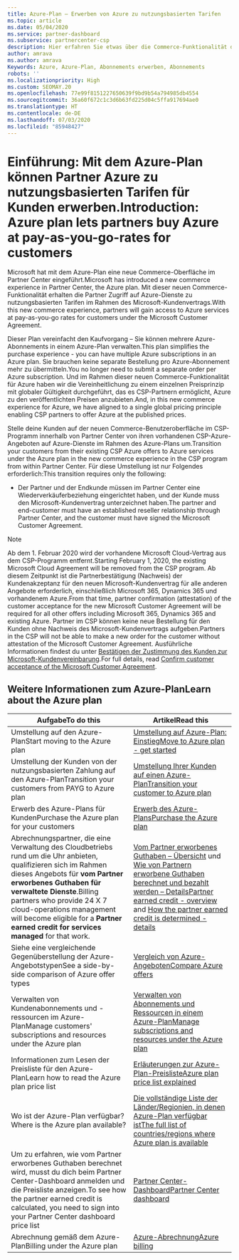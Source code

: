 ```yaml
---
title: Azure-Plan – Erwerben von Azure zu nutzungsbasierten Tarifen
ms.topic: article
ms.date: 05/04/2020
ms.service: partner-dashboard
ms.subservice: partnercenter-csp
description: Hier erfahren Sie etwas über die Commerce-Funktionalität des Azure-Plans zum Kauf von Azure-Diensten zu nutzungsbasierten Tarifen für Kunden. Informieren Sie sich auch über die neuen Sicherheitsanforderungen.
author: amrava
ms.author: amrava
Keywords: Azure, Azure-Plan, Abonnements erwerben, Abonnements
robots: ''
ms.localizationpriority: High
ms.custom: SEOMAY.20
ms.openlocfilehash: 77e99f8151227650639f9bd9b54a794985db4554
ms.sourcegitcommit: 36a60f672c1c3d6b63fd225d04c5ffa917694ae0
ms.translationtype: HT
ms.contentlocale: de-DE
ms.lasthandoff: 07/03/2020
ms.locfileid: "85948427"
---
```

# <a name="introduction-azure-plan-lets-partners-buy-azure-at-pay-as-you-go-rates-for-customers"></a><span data-ttu-id="84b6a-105">Einführung: Mit dem Azure-Plan können Partner Azure zu nutzungsbasierten Tarifen für Kunden erwerben.</span><span class="sxs-lookup"><span data-stu-id="84b6a-105">Introduction: Azure plan lets partners buy Azure at pay-as-you-go-rates for customers</span></span>

<span data-ttu-id="84b6a-106">Microsoft hat mit dem Azure-Plan eine neue Commerce-Oberfläche im Partner Center eingeführt.</span><span class="sxs-lookup"><span data-stu-id="84b6a-106">Microsoft has introduced a new commerce experience in Partner Center, the Azure plan.</span></span>  <span data-ttu-id="84b6a-107">Mit dieser neuen Commerce-Funktionalität erhalten die Partner Zugriff auf Azure-Dienste zu nutzungsbasierten Tarifen im Rahmen des Microsoft-Kundenvertrags.</span><span class="sxs-lookup"><span data-stu-id="84b6a-107">With this new commerce experience, partners will gain access to Azure services at pay-as-you-go rates for customers under the Microsoft Customer Agreement.</span></span>

<span data-ttu-id="84b6a-108">Dieser Plan vereinfacht den Kaufvorgang – Sie können mehrere Azure-Abonnements in einem Azure-Plan verwalten.</span><span class="sxs-lookup"><span data-stu-id="84b6a-108">This plan simplifies the purchase experience - you can have multiple Azure subscriptions in an Azure plan.</span></span> <span data-ttu-id="84b6a-109">Sie brauchen keine separate Bestellung pro Azure-Abonnement mehr zu übermitteln.</span><span class="sxs-lookup"><span data-stu-id="84b6a-109">You no longer need to submit a separate order per Azure subscription.</span></span> <span data-ttu-id="84b6a-110">Und im Rahmen dieser neuen Commerce-Funktionalität für Azure haben wir die Vereinheitlichung zu einem einzelnen Preisprinzip mit globaler Gültigkeit durchgeführt, das es CSP-Partnern ermöglicht, Azure zu den veröffentlichten Preisen anzubieten.</span><span class="sxs-lookup"><span data-stu-id="84b6a-110">And, in this new commerce experience for Azure, we have aligned to a single global pricing principle enabling CSP partners to offer Azure at the published prices.</span></span>

<span data-ttu-id="84b6a-111">Stelle deine Kunden auf der neuen Commerce-Benutzeroberfläche im CSP-Programm innerhalb von Partner Center von ihren vorhandenen CSP-Azure-Angeboten auf Azure-Dienste im Rahmen des Azure-Plans um.</span><span class="sxs-lookup"><span data-stu-id="84b6a-111">Transition your customers from their existing CSP Azure offers to Azure services under the Azure plan in the new commerce experience in the CSP program from within Partner Center.</span></span> <span data-ttu-id="84b6a-112">Für diese Umstellung ist nur Folgendes erforderlich:</span><span class="sxs-lookup"><span data-stu-id="84b6a-112">This transition requires only the following:</span></span>

- <span data-ttu-id="84b6a-113">Der Partner und der Endkunde müssen im Partner Center eine Wiederverkäuferbeziehung eingerichtet haben, und der Kunde muss den Microsoft-Kundenvertrag unterzeichnet haben.</span><span class="sxs-lookup"><span data-stu-id="84b6a-113">The partner and end-customer must have an established reseller relationship through Partner Center, and the customer must have signed the Microsoft Customer Agreement.</span></span>

>[!Note]
><span data-ttu-id="84b6a-114">Ab dem 1. Februar 2020 wird der vorhandene Microsoft Cloud-Vertrag aus dem CSP-Programm entfernt.</span><span class="sxs-lookup"><span data-stu-id="84b6a-114">Starting February 1, 2020, the existing Microsoft Cloud Agreement will be removed from the CSP program.</span></span> <span data-ttu-id="84b6a-115">Ab diesem Zeitpunkt ist die Partnerbestätigung (Nachweis) der Kundenakzeptanz für den neuen Microsoft-Kundenvertrag für alle anderen Angebote erforderlich, einschließlich Microsoft 365, Dynamics 365 und vorhandenem Azure.</span><span class="sxs-lookup"><span data-stu-id="84b6a-115">From that time, partner confirmation (attestation) of the customer acceptance for the new Microsoft Customer Agreement will be required for all other offers including Microsoft 365, Dynamics 365 and existing Azure.</span></span> <span data-ttu-id="84b6a-116">Partner im CSP können keine neue Bestellung für den Kunden ohne Nachweis des Microsoft-Kundenvertrags aufgeben.</span><span class="sxs-lookup"><span data-stu-id="84b6a-116">Partners in the CSP will not be able to make a new order for the customer without attestation of the Microsoft Customer Agreement.</span></span> <span data-ttu-id="84b6a-117">Ausführliche Informationen findest du unter [Bestätigen der Zustimmung des Kunden zur Microsoft-Kundenvereinbarung](confirm-customer-agreement.md).</span><span class="sxs-lookup"><span data-stu-id="84b6a-117">For full details, read [Confirm customer acceptance of the Microsoft Customer Agreement](confirm-customer-agreement.md).</span></span>


## <a name="learn-about-the-azure-plan"></a><span data-ttu-id="84b6a-118">Weitere Informationen zum Azure-Plan</span><span class="sxs-lookup"><span data-stu-id="84b6a-118">Learn about the Azure plan</span></span>

|<span data-ttu-id="84b6a-119">**Aufgabe**</span><span class="sxs-lookup"><span data-stu-id="84b6a-119">**To do this**</span></span>   |<span data-ttu-id="84b6a-120">**Artikel**</span><span class="sxs-lookup"><span data-stu-id="84b6a-120">**Read this**</span></span>   |
|------------------|---------------------|
|<span data-ttu-id="84b6a-121">Umstellung auf den Azure-Plan</span><span class="sxs-lookup"><span data-stu-id="84b6a-121">Start moving to the Azure plan</span></span>|[<span data-ttu-id="84b6a-122">Umstellung auf Azure-Plan: Einstieg</span><span class="sxs-lookup"><span data-stu-id="84b6a-122">Move to Azure plan - get started</span></span>](azure-plan-get-started.md)
|<span data-ttu-id="84b6a-123">Umstellung der Kunden von der nutzungsbasierten Zahlung auf den Azure-Plan</span><span class="sxs-lookup"><span data-stu-id="84b6a-123">Transition your customers from PAYG to Azure plan</span></span>|[<span data-ttu-id="84b6a-124">Umstellung Ihrer Kunden auf einen Azure-Plan</span><span class="sxs-lookup"><span data-stu-id="84b6a-124">Transition your customer to Azure plan</span></span>](azure-plan-transition.md)|
|<span data-ttu-id="84b6a-125">Erwerb des Azure-Plans für Kunden</span><span class="sxs-lookup"><span data-stu-id="84b6a-125">Purchase the Azure plan for your customers</span></span>|[<span data-ttu-id="84b6a-126">Erwerb des Azure-Plans</span><span class="sxs-lookup"><span data-stu-id="84b6a-126">Purchase the Azure plan</span></span>](purchase-azure-plan.md)|
|<span data-ttu-id="84b6a-127">Abrechnungspartner, die eine Verwaltung des Cloudbetriebs rund um die Uhr anbieten, qualifizieren sich im Rahmen dieses Angebots für **vom Partner erworbenes Guthaben für verwaltete Dienste**.</span><span class="sxs-lookup"><span data-stu-id="84b6a-127">Billing partners who provide 24 X 7 cloud-operations management will become eligible for a **Partner earned credit for services managed** for that work.</span></span>|<span data-ttu-id="84b6a-128">[Vom Partner erworbenes Guthaben – Übersicht](partner-earned-credit.md) und [Wie von Partnern erworbene Guthaben berechnet und bezahlt werden – Details](partner-earned-credit-explanation.md)</span><span class="sxs-lookup"><span data-stu-id="84b6a-128">[Partner earned credit - overview](partner-earned-credit.md) and [How the partner earned credit is determined - details](partner-earned-credit-explanation.md)</span></span>|
|<span data-ttu-id="84b6a-129">Siehe eine vergleichende Gegenüberstellung der Azure-Angebotstypen</span><span class="sxs-lookup"><span data-stu-id="84b6a-129">See a side-by-side comparison of Azure offer types</span></span>|[<span data-ttu-id="84b6a-130">Vergleich von Azure-Angeboten</span><span class="sxs-lookup"><span data-stu-id="84b6a-130">Compare Azure offers</span></span>](compare-azure-offers.md)|
|<span data-ttu-id="84b6a-131">Verwalten von Kundenabonnements und -ressourcen im Azure-Plan</span><span class="sxs-lookup"><span data-stu-id="84b6a-131">Manage customers' subscriptions and resources under the Azure plan</span></span>|[<span data-ttu-id="84b6a-132">Verwalten von Abonnements und Ressourcen in einem Azure-Plan</span><span class="sxs-lookup"><span data-stu-id="84b6a-132">Manage subscriptions and resources under the Azure plan</span></span>](azure-plan-manage.md)|
|<span data-ttu-id="84b6a-133">Informationen zum Lesen der Preisliste für den Azure-Plan</span><span class="sxs-lookup"><span data-stu-id="84b6a-133">Learn how to read the Azure plan price list</span></span>   |[<span data-ttu-id="84b6a-134">Erläuterungen zur Azure-Plan-Preisliste</span><span class="sxs-lookup"><span data-stu-id="84b6a-134">Azure plan price list explained</span></span>](azure-plan-price-list.md)|
|<span data-ttu-id="84b6a-135">Wo ist der Azure-Plan verfügbar?</span><span class="sxs-lookup"><span data-stu-id="84b6a-135">Where is the Azure plan available?</span></span>|[<span data-ttu-id="84b6a-136">Die vollständige Liste der Länder/Regionien, in denen Azure-Plan verfügbar ist</span><span class="sxs-lookup"><span data-stu-id="84b6a-136">The full list of countries/regions where Azure plan is available</span></span>](https://query.prod.cms.rt.microsoft.com/cms/api/am/binary/RE3QN0x)
|<span data-ttu-id="84b6a-137">Um zu erfahren, wie vom Partner erworbenes Guthaben berechnet wird, musst du dich beim Partner Center-Dashboard anmelden und die Preisliste anzeigen.</span><span class="sxs-lookup"><span data-stu-id="84b6a-137">To see how the partner earned credit is calculated, you need to sign into your Partner Center dashboard price list</span></span>|[<span data-ttu-id="84b6a-138">Partner Center-Dashboard</span><span class="sxs-lookup"><span data-stu-id="84b6a-138">Partner Center dashboard</span></span>](https://partner.microsoft.com/en-us/dashboard/home)|
|<span data-ttu-id="84b6a-139">Abrechnung gemäß dem Azure-Plan</span><span class="sxs-lookup"><span data-stu-id="84b6a-139">Billing under the Azure plan</span></span>|[<span data-ttu-id="84b6a-140">Azure-Abrechnung</span><span class="sxs-lookup"><span data-stu-id="84b6a-140">Azure billing</span></span>](azure-plan-billing.md)| 




